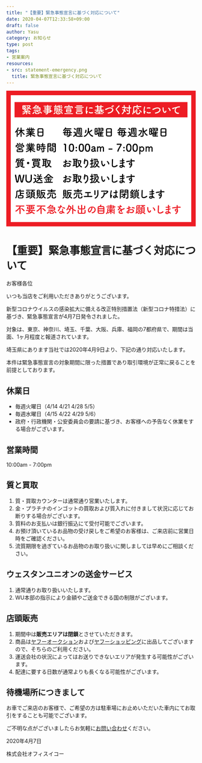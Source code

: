 ```yaml
---
title: "【重要】緊急事態宣言に基づく対応について"
date: 2020-04-07T12:33:58+09:00
draft: false
author: Yasu
category: お知らせ
type: post
tags:
- 営業案内
resources:
- src: statement-emergency.png
  title: 緊急事態宣言に基づく対応について
---
```

![](statement-emergency.png)

# 【重要】緊急事態宣言に基づく対応について

お客様各位

いつも当店をご利用いただきありがとうございます。

新型コロナウイルスの感染拡大に備える改正特別措置法（新型コロナ特措法）に基づき、緊急事態宣言が4月7日発令されました。

対象は、東京、神奈川、埼玉、千葉、大阪、兵庫、福岡の7都府県で、期間は当面、1ヶ月程度と報道されています。

埼玉県にあります当社では2020年4月9日より、下記の通り対応いたします。

本件は緊急事態宣言の対象期間に限った措置であり取引環境が正常に戻ることを前提としております。

## 休業日

- 毎週火曜日（4/14 4/21 4/28 5/5）
- 毎週水曜日（4/15 4/22 4/29 5/6）
- 政府・行政機関・公安委員会の要請に基づき、お客様への予告なく休業をする場合がございます。

## 営業時間

10:00am - 7:00pm

## 質と買取

1. 質・買取カウンターは通常通り営業いたします。
2. 金・プラチナのインゴットの買取および質入れに付きまして状況に応じてお断りする場合がございます。
3. 質料のお支払いは銀行振込にて受付可能でございます。
4. お預け頂いているお品物の受け戻しをご希望のお客様は、ご来店前に営業日時をご確認ください。
5. 流質期限を過ぎているお品物のお取り扱いに関しましては早めにご相談ください。

## ウェスタンユニオンの送金サービス

1. 通常通りお取り扱いいたします。
2. WU本部の指示により金額やご送金できる国の制限がございます。

## 店頭販売

1. 期間中は**販売エリアは閉鎖**とさせていただきます。
2. 商品は[ヤフーオークション](https://auctions.yahoo.co.jp/seller/pawnshopiko)および[ヤフーショッピング](https://shopping.geocities.jp/pawnshopiko/#/?_k=nn2utr)に出品してございますので、そちらのご利用ください。
3. 運送会社の状況によってはお送りできないエリアが発生する可能性がございます。
4. 配達に要する日数が通常よりも長くなる可能性がございます。

## 待機場所につきまして

お車でご来店のお客様で、ご希望の方は駐車場にお止めいただいた車内にてお取引をすることも可能でございます。

ご不明な点がございましたらお気軽に[お問い合わせ](https://www.officeiko.co.jp/contact/)ください。

2020年4月7日

株式会社オフィスイコー

